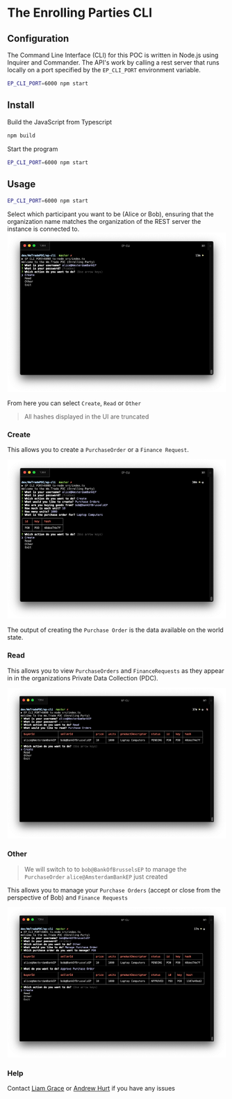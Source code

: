 # The Enrolling Parties CLI

## Configuration

The Command Line Interface (CLI) for this POC is written in Node.js using Inquirer and Commander. The API's work by calling a rest server that runs locally on a port specified by the `EP_CLI_PORT` environment variable.

``` bash
EP_CLI_PORT=6000 npm start
```

## Install

Build the JavaScript from Typescript

```bash
npm build
```

Start the program

```bash
EP_CLI_PORT=6000 npm start
```

## Usage
```bash
EP_CLI_PORT=6000 npm start
```

Select which participant you want to be (Alice or Bob), ensuring that the organization name matches the organization of the REST server the instance is connected to.
![Select Participant](docs/select-participant.png "Select a Participant")

From here you can select `Create`, `Read` or `Other`

> All hashes displayed in the UI are truncated

### Create

This allows you to create a `PurchaseOrder` or a `Finance Request`.

![Create](docs/create.png "Create an asset")

The output of creating the `Purchase Order` is the data available on the world state.

### Read

This allows you to view `PurchaseOrders` and `FinanceRequests` as they appear in in the organizations Private Data Collection (PDC).

![Read](docs/read.png "Read an Asset")

### Other

> We will switch to to `bob@BankOfBrusselsEP` to manage the `PurchaseOrder` `alice@AmsterdamBankEP` just created

This allows you to manage your `Purchase Orders` (accept or close from the perspective of Bob) and `Finance Requests`

![Other](docs/other.png "Manage an Asset")

### Help

Contact [Liam Grace](mailto:liam.grace@ibm.com) or [Andrew Hurt](mailto:andrew.hurt@uk.ibm.com) if you have any issues
